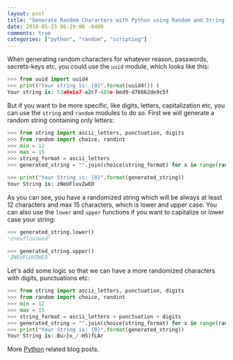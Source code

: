 ```yaml
---
layout: post
title: "Generate Random Characters with Python using Random and String Modules"
date: 2018-05-23 06:29:06 -0400
comments: true
categories: ["python", "random", "scripting"]
---
```


When generating random characters for whatever reason, passwords, secrets-keys etc, you could use the `uuid` module, which looks like this:

```python Random String with UUID
>>> from uuid import uuid4
>>> print("Your string is: {0}".format(uuid4()) )
Your string is: 53a6e1a7-a2c7-488e-bed9-d76662de9c5f
```

But if you want to be more specific, like digits, letters, capitalization etc, you can use the `string` and `random` modules to do so. First we will generate a random string containing only letters:

```python Random String with letters
>>> from string import ascii_letters, punctuation, digits
>>> from random import choice, randint
>>> min = 12
>>> max = 15
>>> string_format = ascii_letters
>>> generated_string = "".join(choice(string_format) for x in range(randint(min, max)))

>>> print("Your String is: {0}".format(generated_string))
Your String is: zNeUFluvZwED
```

As you can see, you have a randomized string which will be always at least 12 characters and max 15 characters, which is lower and upper case. You can also use the `lower` and `upper` functions if you want to capitalize or lower case your string:

```python
>>> generated_string.lower()
'zneufluvzwed'

>>> generated_string.upper()
'ZNEUFLUVZWED'
```

Let's add some logic so that we can have a more randomized characters with digits, punctuations etc:

```python Random String with Letters, Punctuations and Digits
>>> from string import ascii_letters, punctuation, digits
>>> from random import choice, randint
>>> min = 12
>>> max = 15
>>> string_format = ascii_letters + punctuation + digits
>>> generated_string = "".join(choice(string_format) for x in range(randint(min, max)))
>>> print("Your String is: {0}".format(generated_string))
Your String is: Bu>}x_/-H5)fLAr
```

More [Python](https://goo.gl/G9VRpe) related blog posts.

<center>
  <script type='text/javascript' src='https://ko-fi.com/widgets/widget_2.js'></script>
  <script type='text/javascript'>kofiwidget2.init('Buy Me a Coffee', '#46b798', 'A6423ZIQ');kofiwidget2.draw();</script>
</center>
